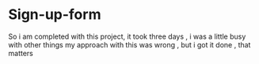 # Sign-up-form
So i am completed with this project, it took three days , i was a little busy with other things
my approach with this was wrong , but i got it done , that matters 